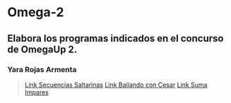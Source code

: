 # Omega-2
## Elabora los programas indicados en el concurso de OmegaUp 2.
### Yara Rojas Armenta
>[Link Secuencias Saltarinas](https://github.com/Taigach080/Omega-2/pull/1)
>[Link Bailando con Cesar](https://github.com/Taigach080/Omega-2/pull/2)
>[Link Suma Impares]()
